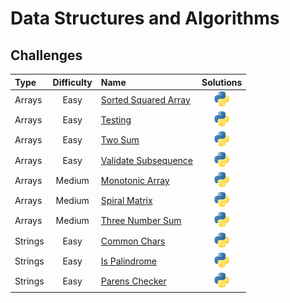 # Data Structures and Algorithms

## Challenges

Type | Difficulty | Name | Solutions |
:-|:-:|:-|:-:|
Arrays | Easy | [Sorted Squared Array](Arrays/Easy/sorted_squared_array/description.md) | [<img src="utils/images/logos/python.png" alt="python" width="24"/>](Arrays/Easy/sorted_squared_array/solutions.py)
Arrays | Easy | [Testing](/Users/thaddeuspearson/Desktop/repositories/education/Data_Structures_and_Algorithms/Arrays/Easy/testing/description.md) | [<img src=utils/images/logos/python.png alt='python' width='24'/>](Arrays/Easy/testing/solutions.py)
Arrays | Easy | [Two Sum](Arrays/Easy/two_number_sum/description.md) | [<img src="utils/images/logos/python.png" alt="python" width="24"/>](Arrays/Easy/two_number_sum/solutions.py)
Arrays | Easy | [Validate Subsequence](Arrays/Easy/validate_subsequence/description.md) | [<img src="utils/images/logos/python.png" alt="python" width="24"/>](Arrays/Easy/validate_subsequence/solutions.py)
Arrays | Medium | [Monotonic Array](/Users/thaddeuspearson/Desktop/repositories/education/Data_Structures_and_Algorithms/Arrays/Easy/monotonic_array/description.md) | [<img src=utils/images/logos/python.png alt='python' width='24'/>](Arrays/Easy/monotonic_array/solutions.py)
Arrays | Medium | [Spiral Matrix](/Users/thaddeuspearson/Desktop/repositories/education/Data_Structures_and_Algorithms/Arrays/Medium/spiral_matrix/description.md) | [<img src=utils/images/logos/python.png alt='python' width='24'/>](Arrays/Medium/spiral_matrix/solutions.py)
Arrays | Medium | [Three Number Sum](/Users/thaddeuspearson/Desktop/repositories/education/Data_Structures_and_Algorithms/Arrays/Medium/three_number_sum/description.md) | [<img src=utils/images/logos/python.png alt='python' width='24'/>](Arrays/Medium/three_number_sum/solutions.py)
Strings | Easy | [Common Chars](/Users/thaddeuspearson/Desktop/repositories/education/Data_Structures_and_Algorithms/Strings/Easy/common_chars/description.md) | [<img src=utils/images/logos/python.png alt='python' width='24'/>](Strings/Easy/common_chars/solutions.py)
Strings | Easy | [Is Palindrome](/Users/thaddeuspearson/Desktop/repositories/education/Data_Structures_and_Algorithms/Strings/Easy/is_palindrome/description.md) | [<img src=utils/images/logos/python.png alt='python' width='24'/>](Strings/Easy/is_palindrome/solutions.py)
Strings | Easy | [Parens Checker](/Users/thaddeuspearson/Desktop/repositories/education/Data_Structures_and_Algorithms/Strings/Easy/parens_checker/description.md) | [<img src=utils/images/logos/python.png alt='python' width='24'/>](Strings/Easy/parens_checker/solutions.py)

